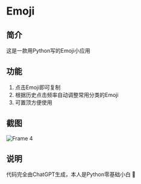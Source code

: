 # Emoji
## 简介

这是一款用Python写的Emoji小应用

## 功能

1. 点击Emoji即可复制
2. 根据历史点击频率自动调整常用分类的Emoji
3. 可置顶方便使用

## 截图

![Frame 4](https://github.com/2019YKL/Emoji/assets/51532948/4ad66d7e-520b-4437-9821-24f65175b2f3)

## 说明

代码完全由ChatGPT生成，本人是Python零基础小白 🤣
